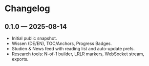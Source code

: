 # Changelog

## 0.1.0 — 2025-08-14
- Initial public snapshot.
- Wissen (DE/EN), TOC/Anchors, Progress Badges.
- Studien & News feed with reading list and auto-update prefs.
- Research tools: N-of-1 builder, LRLR markers, WebSocket stream, exports.
